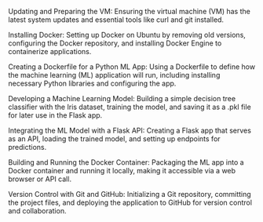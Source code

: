 Updating and Preparing the VM: Ensuring the virtual machine (VM) has the latest system updates and essential tools like curl and git installed.

Installing Docker: Setting up Docker on Ubuntu by removing old versions, configuring the Docker repository, and installing Docker Engine to containerize applications.

Creating a Dockerfile for a Python ML App: Using a Dockerfile to define how the machine learning (ML) application will run, including installing necessary Python libraries and configuring the app.

Developing a Machine Learning Model: Building a simple decision tree classifier with the Iris dataset, training the model, and saving it as a .pkl file for later use in the Flask app.

Integrating the ML Model with a Flask API: Creating a Flask app that serves as an API, loading the trained model, and setting up endpoints for predictions.

Building and Running the Docker Container: Packaging the ML app into a Docker container and running it locally, making it accessible via a web browser or API call.

Version Control with Git and GitHub: Initializing a Git repository, committing the project files, and deploying the application to GitHub for version control and collaboration.






